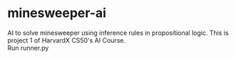 # minesweeper-ai
AI to solve minesweeper using inference rules in propositional logic. This is project 1 of HarvardX CS50's AI Course.  
Run runner.py
